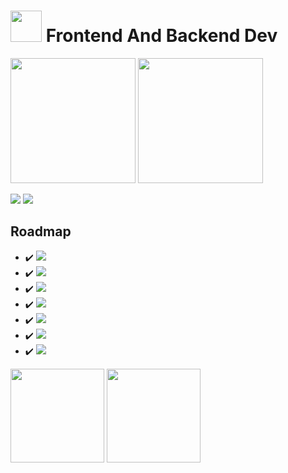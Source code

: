 # <img src="https://i.ibb.co/ZWt8y9b/fomlahault.png" style="width: 50px"> Frontend And Backend Dev
<div style=" display: inline-block">
<img src="https://github-readme-stats.vercel.app/api?username=princevora&&show_icons=true&theme=midnight-purple" style="height: 200px;">
<img src="https://github-readme-stats.vercel.app/api/top-langs/?username=princevora&langs_count=5&theme=midnight-purple" style="height: 200px;">
</div>

<a href="https://discord.com/"><img src="https://img.shields.io/badge/-mpe_hunter-000000?style=flat-square&logo=discord&logoColor=7F3ACE"></a>
<img src="https://visitor-badge.laobi.icu/badge?page_id=princevora&left_color=black&right_color=%237F3ACE">

## Roadmap
- :heavy_check_mark: <img src="https://img.shields.io/badge/-HTML-000000?style=flat-square&logo=html5">
- :heavy_check_mark: <img src="https://img.shields.io/badge/-CSS-000000?style=flat-square&logo=css3&logoColor=blue">
- :heavy_check_mark: <img src="https://img.shields.io/badge/-Javascript-000000?style=flat-square&logo=javascript">
- :heavy_check_mark: <img src="https://img.shields.io/badge/-React-000000?style=flat-square&logo=react">
- :heavy_check_mark: <img src="https://img.shields.io/badge/-Next.js-000000?style=flat-square&logo=nextdotjs">
- :heavy_check_mark: <img src="https://img.shields.io/badge/-PHP-000000?style=flat-square&logo=php">
- :heavy_check_mark: <img src="https://img.shields.io/badge/-Laravel-000?style=flat-square&logo=laravel&logoColor=FF2D20&labelColor">

<div style="display: inline-block">
<img src="https://github-readme-stats.vercel.app/api/pin/?username=princevora&repo=next-ftp&theme=dark" style="height: 150px">
<img src="https://github-readme-stats.vercel.app/api/pin/?username=princevora&repo=next-chat-app&theme=dark" style="height: 150px">
</div>
<!--
**princevora/princevora** is a ✨ _special_ ✨ repository because its `README.md` (this file) appears on your GitHub profile.

Here are some ideas to get you started:

- 🔭 I’m currently working on ...
- 🌱 I’m currently learning ...
- 👯 I’m looking to collaborate on ...
- 🤔 I’m looking for help with ...
- 💬 Ask me about ...
- 📫 How to reach me: ...
- 😄 Pronouns: ...
- ⚡ Fun fact: ...
-->
